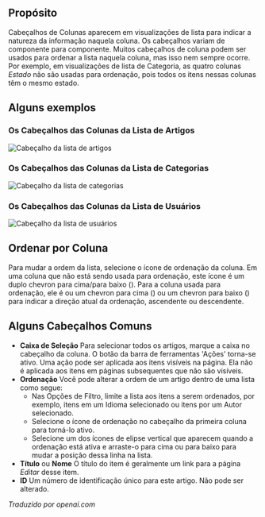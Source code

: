 <!-- Filename: Help4.x:List_Column_Headers  / Display title: Listar Cabeçalhos das Colunas -->

## Propósito

Cabeçalhos de Colunas aparecem em visualizações de lista para indicar a natureza da informação naquela coluna. Os cabeçalhos variam de componente para componente. Muitos cabeçalhos de coluna podem ser usados para ordenar a lista naquela coluna, mas isso nem sempre ocorre. Por exemplo, em visualizações de lista de Categoria, as quatro colunas *Estado* não são usadas para ordenação, pois todos os itens nessas colunas têm o mesmo estado.

## Alguns exemplos

### Os Cabeçalhos das Colunas da Lista de Artigos

![Cabeçalho da lista de artigos](../../../ptbr/images/common-elements/articles-list-column-header.png)

### Os Cabeçalhos das Colunas da Lista de Categorias

![Cabeçalho da lista de categorias](../../../ptbr/images/common-elements/categories-list-column-header.png)

### Os Cabeçalhos das Colunas da Lista de Usuários

![Cabeçalho da lista de usuários](../../../ptbr/images/common-elements/users-list-column-header.png)

## Ordenar por Coluna

Para mudar a ordem da lista, selecione o ícone de ordenação da coluna. Em uma coluna que não está sendo usada para ordenação, este ícone é um duplo chevron para cima/para baixo (<span class="ms-1 icon-sort" aria-hidden="true"></span>). Para a coluna usada para ordenação, ele é ou um chevron para cima (<span class="ms-1 icon-caret-up" aria-hidden="true"></span>) ou um chevron para baixo (<span class="ms-1 icon-caret-down" aria-hidden="true"></span>) para indicar a direção atual da ordenação, ascendente ou descendente.

## Alguns Cabeçalhos Comuns

- **Caixa de Seleção** Para selecionar todos os artigos, marque a caixa no cabeçalho da coluna.
    O botão da barra de ferramentas 'Ações' torna-se ativo. Uma ação pode ser aplicada aos
    itens visíveis na página. Ela não é aplicada aos itens em páginas subsequentes
    que não são visíveis.
- **Ordenação** Você pode alterar a ordem de um artigo dentro de uma lista como
    segue:
  - Nas Opções de Filtro, limite a lista aos itens a serem ordenados, por exemplo,
    itens em um Idioma selecionado ou itens por um Autor selecionado.
  - Selecione o ícone de ordenação <i class="fa-solid fa-sort"></i> no cabeçalho da
    primeira coluna para torná-lo ativo.
  - Selecione um dos ícones de elipse vertical <span class="icon-ellipsis-v"></span>
    que aparecem quando a ordenação está ativa e arraste-o para cima ou para baixo para
    mudar a posição dessa linha na lista.
- **Título** ou **Nome** O título do item é geralmente um link para a página
    *Editar* desse item.
- **ID** Um número de identificação único para este artigo. Não pode ser alterado.

*Traduzido por openai.com*

